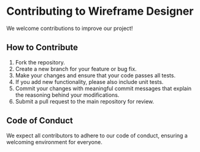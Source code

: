 # Contributing to Wireframe Designer

We welcome contributions to improve our project!

## How to Contribute
1. Fork the repository.
2. Create a new branch for your feature or bug fix.
3. Make your changes and ensure that your code passes all tests.
4. If you add new functionality, please also include unit tests.
5. Commit your changes with meaningful commit messages that explain the reasoning behind your modifications.
6. Submit a pull request to the main repository for review.

## Code of Conduct
We expect all contributors to adhere to our code of conduct, ensuring a welcoming environment for everyone.